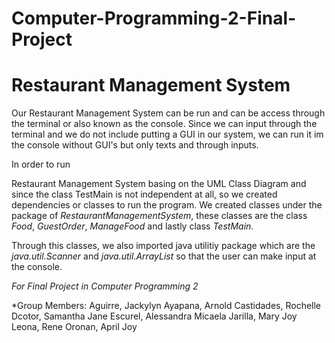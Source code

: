 # Computer-Programming-2-Final-Project

# Restaurant Management System

Our Restaurant Management System can be run and can be access through the terminal or also known as the console. Since we can input through the terminal and we do not include putting a GUI in our system, we can run it im the console without GUI's but only texts and through inputs.

In order to run

Restaurant Management System basing on the UML Class Diagram and since the class TestMain is not independent at all, so we created dependencies or classes to run the program. We created classes under the package of *RestaurantManagementSystem*, these classes are the class *Food*, *GuestOrder*, *ManageFood* and lastly class *TestMain*.

Through this classes, we also imported java utilitiy package which are the *java.util.Scanner* and *java.util.ArrayList* so that the user can make input at the console.

*For Final Project in Computer Programming 2*

*Group Members:
Aguirre, Jackylyn
Ayapana, Arnold
Castidades, Rochelle
Dcotor, Samantha Jane
Escurel, Alessandra Micaela
Jarilla, Mary Joy
Leona, Rene
Oronan, April Joy
